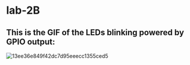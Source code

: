 # lab-2B

## This is the GIF of the LEDs blinking powered by GPIO output:

![13ee36e849f42dc7d95eeecc1355ced5](https://user-images.githubusercontent.com/114196821/197118110-38adf843-e0dc-4534-b721-a493ccacbf34.gif)
